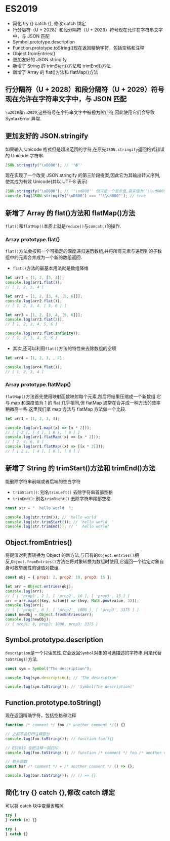 # ES2019

- 简化 try {} catch {}, 修改 catch 绑定
- 行分隔符（U + 2028）和段分隔符（U + 2029）符号现在允许在字符串文字中，与 JSON 匹配
- Symbol.prototype.description
- Function.prototype.toString()现在返回精确字符，包括空格和注释
- Object.fromEntries()
- 更加友好的 JSON.stringify
- 新增了 String 的 trimStart()方法和 trimEnd()方法
- 新增了 Array 的 flat()方法和 flatMap()方法

## 行分隔符（U + 2028）和段分隔符（U + 2029）符号现在允许在字符串文字中，与 JSON 匹配

`\u2028`和`\u2029`,这些符号在字符串文字中被视为终止符,因此使用它们会导致 SyntaxError 异常.

## 更加友好的 JSON.stringify

如果输入 Unicode 格式但是超出范围的字符,在原先`JSON.stringify`返回格式错误的 Unicode 字符串.

```javascript
JSON.stringify("\uD800"); // '"�"'
```

现在实现了一个改变 JSON.stringify 的第三阶段提案,因此它为其输出转义序列,使其成为有效 Unicode(并以 UTF-8 表示)

```javascript
JSON.stringify("\uD800"); // '"\ud800"' 但只是一个显示值,真实值为'"\\ud800"'
console.log(JSON.stringify("\uD800") === '"\\ud800"'); // true
```

## 新增了 Array 的 flat()方法和 flatMap()方法

`flat()`和`flatMap()`本质上就是`reduce()`与`concat()`的操作.

### Array.prototype.flat()

`flat()`方法会按照一个可指定的深度递归遍历数组,并将所有元素与遍历到的子数组中的元素合并成为一个新的数组返回.

- `flat()`方法的最基本用法就是数组降维

```javascript
let arr1 = [1, 2, [3, 4]];
console.log(arr1.flat());
// [ 1, 2, 3, 4 ]

let arr2 = [1, 2, [3, 4, [5, 6]]];
console.log(arr2.flat());
// [ 1, 2, 3, 4, [ 5, 6 ] ]

let arr3 = [1, 2, [3, 4, [5, 6]]];
console.log(arr3.flat(2));
// [ 1, 2, 3, 4, 5, 6 ]

console.log(arr3.flat(Infinity));
// [ 1, 2, 3, 4, 5, 6 ]
```

- 其次,还可以利用`flat()`方法的特性来去除数组的空项

```javascript
let arr4 = [1, 2, 3, , 4];

console.log(arr4.flat());
// [ 1, 2, 3, 4 ]
```

### Array.prototype.flatMap()

`flatMap()`方法首先使用映射函数映射每个元素,然后将结果压缩成一个新数组.它与 map 和深度值为 1 的 flat 几乎相同,但 flatMap 通常在合并成一种方法的效率稍微高一些.这里我们拿 map 方法与 flatMap 方法做一个比较.

```javascript
let arr1 = [1, 2, 3, 4];

console.log(arr1.map((x) => [x * 2]));
// [ [ 2 ], [ 4 ], [ 6 ], [ 8 ] ]
console.log(arr1.flatMap((x) => [x * 2]));
// [ 2, 4, 6, 8 ]
console.log(arr1.flatMap((x) => [[x * 2]]));
// [ [ 2 ], [ 4 ], [ 6 ], [ 8 ] ]
```

## 新增了 String 的 trimStart()方法和 trimEnd()方法

能删除字符串前端或者后端的空白字符

- `trimStart()`: 别名`trimLeft()` 去除字符串首部空格
- `trimEnd()`: 别名`trimRight()` 去除字符串尾部空格

```javascript
const str = "  hello world  ";

console.log(str.trim()); // 'hello world'
console.log(str.trimStart()); // 'hello world  '
console.log(str.trimEnd()); // '  hello world'
```

## Object.fromEntries()

将键值对列表转换为 Object 的新方法,与已有的`Object.entries()`相反,`Object.fromEntries()`方法在将对象转换为数组时使用,它返回一个给定对象自身可枚举属性的键值对数组.

```javascript
const obj = { prop1: 2, prop2: 10, prop3: 15 };

let arr = Object.entries(obj);
console.log(arr);
// [ [ 'prop1', 2 ], [ 'prop2', 10 ], [ 'prop3', 15 ] ]
arr = arr.map(([key, value]) => [key, Math.pow(value, 3)]);
console.log(arr);
// [ [ 'prop1', 8 ], [ 'prop2', 1000 ], [ 'prop3', 3375 ] ]
const newObj = Object.fromEntries(arr);
console.log(newObj);
// { prop1: 8, prop2: 1000, prop3: 3375 }
```

## Symbol.prototype.description

`description`是一个只读属性,它会返回`Symbol`对象的可选描述的字符串,用来代替`toString()`方法.

```javascript
const sym = Symbol("The description");

console.log(sym.description); // 'The description'

console.log(sym.toString()); // 'Symbol(The description)'
```

## Function.prototype.toString()

现在返回精确字符，包括空格和注释

```javascript
function /* comment */ foo /* another comment */() {}

// 之前不会打印注释部分
console.log(foo.toString()); // function foo(){}

// ES2019 会把注释一同打印
console.log(foo.toString()); // function /* comment */ foo /* another comment */ (){}

// 箭头函数
const bar /* comment */ = /* another comment */ () => {};

console.log(bar.toString()); // () => {}
```

## 简化 try {} catch {},修改 catch 绑定

可以将 catch 块中变量省略掉

```javascript
try {
} catch (e) {}

try {
} catch {}
```
